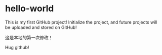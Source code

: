 # hello-world
This is my first GitHub project!
Initialize the project, and future projects will be uploaded and stored on GitHub!

这是本地的第一次修改！

Hug github!